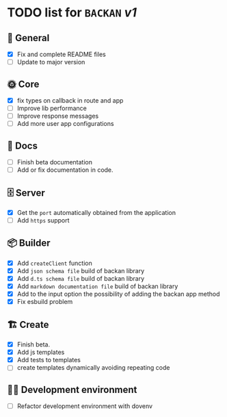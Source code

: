 # **TODO** list for `BACKAN` _v1_

## 🌈 General

- [x] Fix and complete README files
- [ ] Update to major version

## 🌞 Core

- [x] fix types on callback in route and app
- [ ] Improve lib performance
- [ ] Improve response messages
- [ ] Add more user app configurations

## 📖 Docs

- [ ] Finish beta documentation
- [ ] Add or fix documentation in code.

## 🗄️ Server

- [x] Get the `port` automatically obtained from the application
- [ ] Add `https` support

## 📦 Builder

- [x] Add `createClient` function
- [x] Add `json schema file` build of backan library
- [x] Add `d.ts schema file` build of backan library
- [x] Add `markdown documentation file` build of backan library
- [x] Add to the input option the possibility of adding the backan app method
- [x] Fix esbuild problem

## 🏗️ Create

- [x] Finish beta.
- [x] Add js templates
- [x] Add tests to templates
- [ ] create templates dynamically avoiding repeating code

## 🧑‍💻 Development environment

- [ ] Refactor development environment with dovenv
